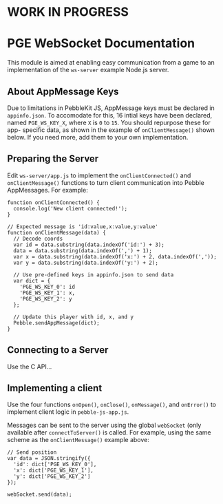 # WORK IN PROGRESS

# PGE WebSocket Documentation

This module is aimed at enabling easy communication from a game to an
implementation of the `ws-server` example Node.js server.


## About AppMessage Keys

Due to limitations in PebbleKit JS, AppMessage keys must be declared in
`appinfo.json`. To accomodate for this, 16 intial keys have been declared, named
`PGE_WS_KEY_X`, where `X` is `0` to `15`. You should repurpose these for app-
specific data, as shown in the example of `onClientMessage()` shown below. If
you need more, add them to your own implementation.


## Preparing the Server

Edit `ws-server/app.js` to implement the `onClientConnected()` and
`onClientMessage()` functions to turn client communication into Pebble
AppMessages. For example:

```
function onClientConnected() {
  console.log('New client connected!');
}

// Expected message is 'id:value,x:value,y:value'
function onClientMessage(data) {
  // Decode coords
  var id = data.substring(data.indexOf('id:') + 3);
  data = data.substring(data.indexOf(',') + 1);
  var x = data.substring(data.indexOf('x:') + 2, data.indexOf(','));
  var y = data.substring(data.indexOf('y:') + 2);

  // Use pre-defined keys in appinfo.json to send data
  var dict = {
    'PGE_WS_KEY_0': id
    'PGE_WS_KEY_1': x,
    'PGE_WS_KEY_2': y
  };

  // Update this player with id, x, and y
  Pebble.sendAppMessage(dict);
}
```


## Connecting to a Server

Use the C API...


## Implementing a client

Use the four functions `onOpen()`, `onClose()`, `onMessage()`, and `onError()`
to implement client logic in `pebble-js-app.js`.

Messages can be sent to the server using the global `webSocket` (only available
after `connectToServer()` is called. For example, using the same scheme as the
`onClientMessage()` example above:

```
// Send position
var data = JSON.stringify({
  'id': dict['PGE_WS_KEY_0'],
  'x': dict['PGE_WS_KEY_1'],
  'y': dict['PGE_WS_KEY_2']
});

webSocket.send(data);
```